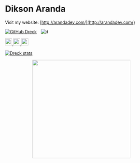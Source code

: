 # Dikson Aranda

Visit my website: [http://arandadev.com/](http://arandadev.com/)


[![GitHub Dreck](https://img.shields.io/github/followers/DreckSallow?label=follow&style=social)](https://github.com/DreckSallow)&emsp;![d](https://visitor-badge.laobi.icu/badge?page_id=DreckSallow/DreckSallow)


<p align="left"> 
  <a href="https://www.linkedin.com/in/dikson-aranda/">
    <img src="https://img.shields.io/badge/linkedin-%230077B5.svg?&style=for-the-badge&logo=linkedin&logoColor=white" height=23>
  </a>
  <a href="mailto:dikson@arandadev.com">
    <img src="https://img.shields.io/badge/Gmail-D14836?style=for-the-badge&logo=gmail&logoColor=white" height=23>
  </a> 
  <a href="https://github.com/DreckSallow/">
    <img src="https://img.shields.io/badge/GitHub-100000?style=for-the-badge&logo=github&logoColor=white" height=23>
  </a> 
  <!-- <a href="https://t.me/HalemoGPA">
   <img src="https://img.shields.io/badge/Telegram-2CA5E0?style=for-the-badge&logo=telegram&logoColor=white" height=23>
  </a> -->
</p>


[![Dreck stats](https://github-readme-stats.vercel.app/api?username=DreckSallow&show_icons=true&theme=radical&count_private=true)](https://github.com/DreckSallow/)

<p align="center">
  <a href="https://github.com/DreckSallow/">
    <img width=325  src="https://github-readme-stats.vercel.app/api/top-langs/?username=DreckSallow&hide=c%23,powershell,Mathematica,Ruby,Objective-C,Objective-C%2b%2b,Cuda&title_color=61dafb&text_color=ffffff&icon_color=61dafb&bg_color=20232a&langs_count=8&layout=compact&border_color=61dafb&hide_border=true" />
 </a>
</p>
